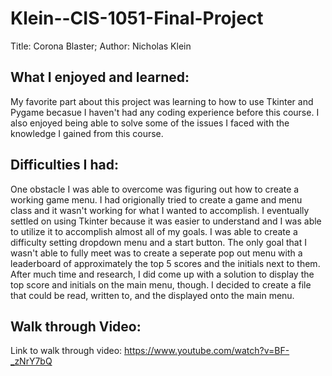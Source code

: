 # Klein--CIS-1051-Final-Project
Title: Corona Blaster;
Author: Nicholas Klein

## What I enjoyed and learned:
My favorite part about this project was learning to how to use Tkinter and Pygame becasue I haven't had any coding experience before this course. I also enjoyed being able to solve some of the issues I faced with the knowledge I gained from this course.

## Difficulties I had:
One obstacle I was able to overcome was figuring out how to create a working game menu. I had origionally tried to create a game and menu class and it wasn't working for what I wanted to accomplish. I eventually settled on using Tkinter because it was easier to understand and I was able to utilize it to accomplish almost all of my goals. I was able to create a difficulty setting dropdown menu and a start button. The only goal that I wasn't able to fully meet was to create a seperate pop out menu with a leaderboard of approximately the top 5 scores and the initials next to them. After much time and research, I did come up with a solution to display the top score and initials on the main menu, though. I decided to create a file that could be read, written to, and the displayed onto the main menu.

## Walk through Video:
Link to walk through video: https://www.youtube.com/watch?v=BF-_zNrY7bQ

